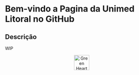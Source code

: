 # Bem-vindo a Pagina da Unimed Litoral no GitHub


## Descrição

WIP
<p align="center">
  <img src="https://em-content.zobj.net/source/microsoft-teams/363/green-heart_1f49a.png" width="50" height="50" alt="Green Heart"/>
</p>
